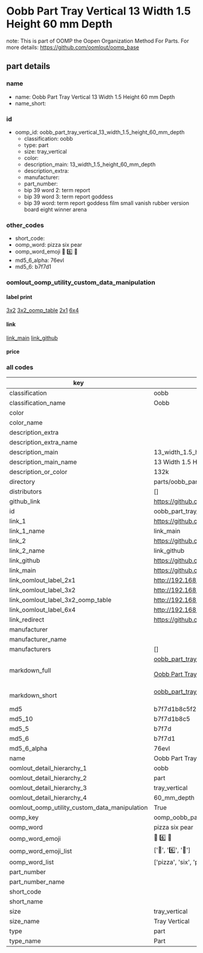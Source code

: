 # Oobb Part Tray Vertical 13 Width 1.5 Height 60 mm Depth  

note: This is part of OOMP the Oopen Organization Method For Parts. For more details: https://github.com/oomlout/oomp_base

##  part details
  







### name
* name: Oobb Part Tray Vertical 13 Width 1.5 Height 60 mm Depth
* name_short: 
### id
* oomp_id: oobb_part_tray_vertical_13_width_1.5_height_60_mm_depth
  * classification: oobb
  * type: part
  * size: tray_vertical
  * color: 
  * description_main: 13_width_1.5_height_60_mm_depth
  * description_extra: 
  * manufacturer: 
  * part_number: 
  * bip 39 word 2: term report
  * bip 39 word 3: term report goddess
  * bip 39 word: term report goddess film small vanish rubber version board eight winner arena

### other_codes
* short_code: 
* oomp_word: pizza six pear
* oomp_word_emoji :pizza: :six: :pear:
* md5_6_alpha: 76evl
* md5_6: b7f7d1






### oomlout_oomp_utility_custom_data_manipulation
#### label print
[3x2](http://192.168.1.245:1112/?label=oomp%2076evl)
[3x2_oomp_table](http://192.168.1.108:1112/?label=oomp%2076evl)
[2x1](http://192.168.1.242:1112/?label=oomp%2076evl)
[6x4](http://192.168.1.55:1112/?label=oomp%2076evl)    

#### link

[link_main](https://github.com/oomlout/oomlout_oomp_version_1_messy/tree/main/parts/oobb_part_tray_vertical_13_width_1.5_height_60_mm_depth) [link_github](https://github.com/oomlout/oomlout_oomp_version_1_messy/tree/main/parts/oobb_part_tray_vertical_13_width_1.5_height_60_mm_depth)                             

#### price







### all codes 
| key | value |  
| --- | --- |  
| classification | oobb |  
| classification_name | Oobb |  
| color |  |  
| color_name |  |  
| description_extra |  |  
| description_extra_name |  |  
| description_main | 13_width_1.5_height_60_mm_depth |  
| description_main_name | 13 Width 1.5 Height 60 mm Depth |  
| description_or_color | 132k |  
| directory | parts/oobb_part_tray_vertical_13_width_1.5_height_60_mm_depth |  
| distributors | [] |  
| github_link | https://github.com/oomlout/oomlout_oomp_part_src/tree/main/parts/oobb_part_tray_vertical_13_width_1.5_height_60_mm_depth |  
| id | oobb_part_tray_vertical_13_width_1.5_height_60_mm_depth |  
| link_1 | https://github.com/oomlout/oomlout_oomp_version_1_messy/tree/main/parts/oobb_part_tray_vertical_13_width_1.5_height_60_mm_depth |  
| link_1_name | link_main |  
| link_2 | https://github.com/oomlout/oomlout_oomp_version_1_messy/tree/main/parts/oobb_part_tray_vertical_13_width_1.5_height_60_mm_depth |  
| link_2_name | link_github |  
| link_github | https://github.com/oomlout/oomlout_oomp_version_1_messy/tree/main/parts/oobb_part_tray_vertical_13_width_1.5_height_60_mm_depth |  
| link_main | https://github.com/oomlout/oomlout_oomp_version_1_messy/tree/main/parts/oobb_part_tray_vertical_13_width_1.5_height_60_mm_depth |  
| link_oomlout_label_2x1 | http://192.168.1.242:1112/?label=oomp%2076evl |  
| link_oomlout_label_3x2 | http://192.168.1.245:1112/?label=oomp%2076evl |  
| link_oomlout_label_3x2_oomp_table | http://192.168.1.108:1112/?label=oomp%2076evl |  
| link_oomlout_label_6x4 | http://192.168.1.55:1112/?label=oomp%2076evl |  
| link_redirect | https://github.com/oomlout/oomlout_oomp_version_1_messy/tree/main/parts/oobb_part_tray_vertical_13_width_1.5_height_60_mm_depth |  
| manufacturer |  |  
| manufacturer_name |  |  
| manufacturers | [] |  
| markdown_full | [oobb_part_tray_vertical_13_width_1.5_height_60_mm_depth](none)<br>[](none)<br>[Oobb Part Tray Vertical 13 Width 1.5 Height 60 Mm Depth](none)<br><br> |  
| markdown_short | [oobb_part_tray_vertical_13_width_1.5_height_60_mm_depth](none)<br><br> |  
| md5 | b7f7d1b8c5f2d79bc5663564c86dbefb |  
| md5_10 | b7f7d1b8c5 |  
| md5_5 | b7f7d |  
| md5_6 | b7f7d1 |  
| md5_6_alpha | 76evl |  
| name | Oobb Part Tray Vertical 13 Width 1.5 Height 60 mm Depth |  
| oomlout_detail_hierarchy_1 | oobb |  
| oomlout_detail_hierarchy_2 | part |  
| oomlout_detail_hierarchy_3 | tray_vertical |  
| oomlout_detail_hierarchy_4 | 60_mm_depth |  
| oomlout_oomp_utility_custom_data_manipulation | True |  
| oomp_key | oomp_oobb_part_tray_vertical_13_width_1.5_height_60_mm_depth |  
| oomp_word | pizza six pear |  
| oomp_word_emoji | :pizza: :six: :pear: |  
| oomp_word_emoji_list | [':pizza:', ':six:', ':pear:'] |  
| oomp_word_list | ['pizza', 'six', 'pear'] |  
| part_number |  |  
| part_number_name |  |  
| short_code |  |  
| short_name |  |  
| size | tray_vertical |  
| size_name | Tray Vertical |  
| type | part |  
| type_name | Part |  
